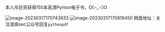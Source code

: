 本人斥巨资获得155本高清Pyhton电子书，O(∩_∩)O

![image-20230317170743633](https://img2023.cnblogs.com/blog/2411575/202303/2411575-20230317170744000-435498732.png)
![image-20230317170819450](https://img2023.cnblogs.com/blog/2411575/202303/2411575-20230317170820633-387607018.png)
网盘地址：关注浪飒sec公众号回复`pythonpdf`
